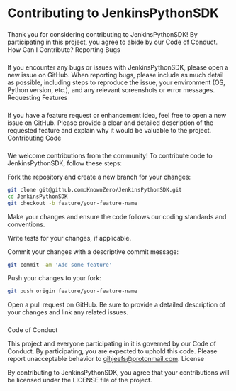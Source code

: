 # Contributing to JenkinsPythonSDK

###

Thank you for considering contributing to JenkinsPythonSDK! By participating in this project, you agree to abide by our Code of Conduct.
How Can I Contribute?
Reporting Bugs

###

If you encounter any bugs or issues with JenkinsPythonSDK, please open a new issue on GitHub. When reporting bugs, please include as much detail as possible, including steps to reproduce the issue, your environment (OS, Python version, etc.), and any relevant screenshots or error messages.
Requesting Features

###

If you have a feature request or enhancement idea, feel free to open a new issue on GitHub. Please provide a clear and detailed description of the requested feature and explain why it would be valuable to the project.
Contributing Code

###

We welcome contributions from the community! To contribute code to JenkinsPythonSDK, follow these steps:

Fork the repository and create a new branch for your changes:
```bash
git clone git@github.com:KnownZero/JenkinsPythonSDK.git
cd JenkinsPythonSDK
git checkout -b feature/your-feature-name
```
Make your changes and ensure the code follows our coding standards and conventions.

Write tests for your changes, if applicable.

Commit your changes with a descriptive commit message:

```bash
git commit -am 'Add some feature'
```

Push your changes to your fork:
```bash
git push origin feature/your-feature-name
```

Open a pull request on GitHub. Be sure to provide a detailed description of your changes and link any related issues.

###

Code of Conduct

This project and everyone participating in it is governed by our Code of Conduct. By participating, you are expected to uphold this code. Please report unacceptable behavior to gihjeefs@protonmail.com.
License

By contributing to JenkinsPythonSDK, you agree that your contributions will be licensed under the LICENSE file of the project.
